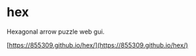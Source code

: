 # hex
Hexagonal arrow puzzle web gui.

[https://855309.github.io/hex/](https://855309.github.io/hex/)
